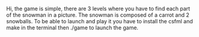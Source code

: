 Hi, the game is simple, 
there are 3 levels where you have to find each part of the snowman in a picture. 
The snowman is composed of a carrot and 2 snowballs. 
To be able to launch and play it you have to install the csfml and make in the terminal then ./game to launch the game.
